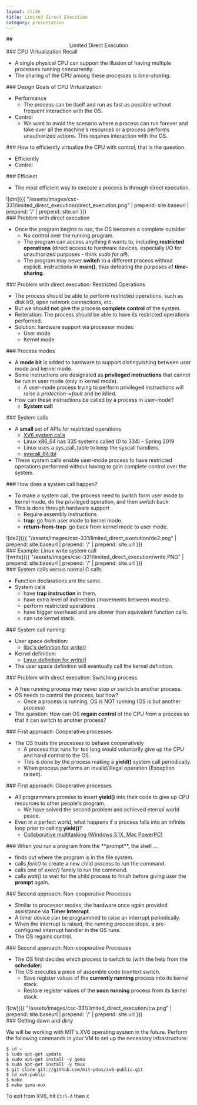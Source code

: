 ```yaml
---
layout: slide
title: Limited Direct Execution
category: presentation
---
```


<section data-markdown>
## <center> Limited Direct Execution  </center>
</section>

<section data-markdown>
### CPU Virtualization Recall

- A single physical CPU can support the illusion of having multiple processes running concurrently.
- The sharing of the CPU among these processes is *time-sharing*.
</section>


<section data-markdown>
### Design Goals of CPU Virtualization

- Performance
  - The process can be itself and run as fast as possible without frequent interaction with the OS.
- Control
  - We want to avoid the scenario where a process can run forever and take over all the machine's resources or a process performs unauthorized actions. This requires interaction with the OS.
</section>


<section data-markdown>
### How to efficiently virtualize the CPU with control, that is the question.

- Efficiently
- Control
</section>

<section data-markdown>
### Efficient

- The most efficient way to execute a process is through direct execution.

</section>


<section data-markdown>
![dm]({{ "/assets/images/csc-331/limited_direct_execution/direct_execution.png" | prepend: site.baseurl | prepend: '/' | prepend: site.url }})
</section>

<section data-markdown>
### Problem with direct execution

- Once the program begins to run, the OS becomes a complete outsider
  - No control over the running program.
  - The program can access anything it wants to, including **restricted operations** (direct access to hardware devices, especially I/O for unauthorized purposes - think *sudo for all*).
  - The program may never **switch** to a different process without explicit. instructions in **main()**, thus defeating the purposes of **time-sharing**.
</section>


<section data-markdown>
### Problem with direct execution: Restricted Operations

- The process should be able to perform restricted operations, such as disk I/O, open network connections, etc.
- But we should **not** give the process **complete control** of the system.
- Reiteration: The process should be able to have its restricted operations performed.
- Solution: hardware support via processor modes:
  - User mode
  - Kernel mode
</section>


<section data-markdown>
### Process modes

- A **mode bit** is added to hardware to support distinguishing between user mode and kernel mode.
- Some instructions are designated as **privileged instructions** that cannot be run in user mode (only in kernel mode).
  - A user-mode process trying to perform privileged instructions will raise a *protection-=fault* and be killed.
- How can these instructions be called by a process in user-mode?
  - **System call**
</section>


<section data-markdown>
### System calls

- A **small** set of APIs for restricted operations
  - [XV6 system calls](https://github.com/mit-pdos/xv6-public/blob/master/syscall.h)
  - Linux x86_64 has 335 systems called (0 to 334) - Spring 2019
  - Linux uses a sys_call_table to keep the syscall handlers.
  - [syscall_64.tbl](https://github.com/torvalds/linux/blob/6f0d349d922ba44e4348a17a78ea51b7135965b1/arch/x86/entry/syscalls/syscall_64.tbl)
- These system calls enable user-mode process to have restricted operations performed without having to gain complete control over the system.
</section>


<section data-markdown>
### How does a system call happen?

- To make a system call, the process need to switch form user mode to kernel mode, do the privileged operation, and then switch back.
- This is done through hardware support
  - Require assembly instructions
  - **trap**: go from user mode to kernel mode.
  - **return-from-trap**: go back from kernel mode to user mode.

</section>


<section data-markdown>
![de2]({{ "/assets/images/csc-331/limited_direct_execution/de2.png" | prepend: site.baseurl | prepend: '/' | prepend: site.url }})
</section>


<section data-markdown>
### Example: Linux write system call
</section>


<section data-markdown>
![write]({{ "/assets/images/csc-331/limited_direct_execution/write.PNG" | prepend: site.baseurl | prepend: '/' | prepend: site.url }})
</section>


<section data-markdown>
### System calls versus normal C calls

- Function declarations are the same.
- System calls
  - have **trap instruction** in them.
  - have extra level of indirection (movements between modes).
  - perform restricted operations
  - have bigger overhead and are slower than equivalent function calls.
  - can use kernel stack.
</section>


<section data-markdown>
### System call naming:

- User space definition:
  - [libc's definition for *write()*](https://sourceware.org/git/?p=glibc.git;a=blob_plain;f=io/write.c;hb=HEAD)
- Kernel definition:
  - [Linux definition for *write()*](https://github.com/torvalds/linux/blob/74673fc50babc9be22b32c4ce697fceb51c7671a/include/linux/syscalls.h)
- The user space definition will eventually call the kernel definition.
</section>


<section data-markdown>
### Problem with direct execution: Switching process

- A free running process may never stop or switch to another process.
- OS needs to control the process, but how?
  - Once a process is running, OS is NOT running (OS is but another process)
- The question: How can OS **regain control** of the CPU from a process so that it can switch to another process?
</section>


<section data-markdown>
### First approach: Cooperative processes

- The OS trusts the processes to behave cooperatively
  - A process that runs for too long would voluntarily give up the CPU and hand control to the OS.
  - This is done by the process making a **yield()** system call periodically.
  - When process performs an invalid/illegal operation (Exception raised).
</section>


<section data-markdown>
### First approach: Cooperative processes

- All programmers promise to insert **yield()** into their code to give up CPU resources to other people's program.
  - We have solved the second problem and achieved eternal world peace.
- Even in a perfect world, what happens if a process falls into an infinite loop prior to calling **yield()**?
  - [Collaborative multitasking (Windows 3.1X, Mac PowerPC)](https://en.wikipedia.org/wiki/Cooperative_multitasking)
</section>


<section data-markdown>
### When you run a program from the **prompt**, the shell ...

- finds out where the program is in the file system.
- calls *fork()* to create a new child process to run the command.
- calls one of *exec()* family to run the command.
- calls *wait()* to wait for the child process to finish before giving user the **prompt** again.
</section>


<section data-markdown>
### Second approach: Non-cooperative Processes

- Similar to processor modes, the hardware once again provided assistance via **Timer Interrupt**.
- A timer device can be programmed to raise an interrupt periodically.
- When the interrupt is raised, the running process stops, a pre-configured interrupt handler in the OS runs.
- The OS regains control.
</section>


<section data-markdown>
### Second approach: Non-cooperative Processes

- The OS first decides which process to switch to (with the help from the **scheduler**)
- The OS executes a piece of assemble code (context switch.
  - Save register values of the **currently running** process into its kernel stack.
  - Restore register values of the **soon running** process from its kernel stack.
</section>


<section data-markdown>
![cw]({{ "/assets/images/csc-331/limited_direct_execution/cw.png" | prepend: site.baseurl | prepend: '/' | prepend: site.url }})
</section>

<section data-markdown>
### Getting down and dirty

We will be working with MIT's XV6 operating system in the future. Perform the following commands in your VM to set up the necessary infrastructure:

```
$ cd ~
$ sudo apt-get update
$ sudo apt-get install -y qemu
$ sudo apt-get install -y tmux
$ git clone git://github.com/mit-pdos/xv6-public.git
$ cd xv6-public
$ make
$ make qemu-nox
```
To exit from XV6, hit `Ctrl-A` then `X`
</section>
